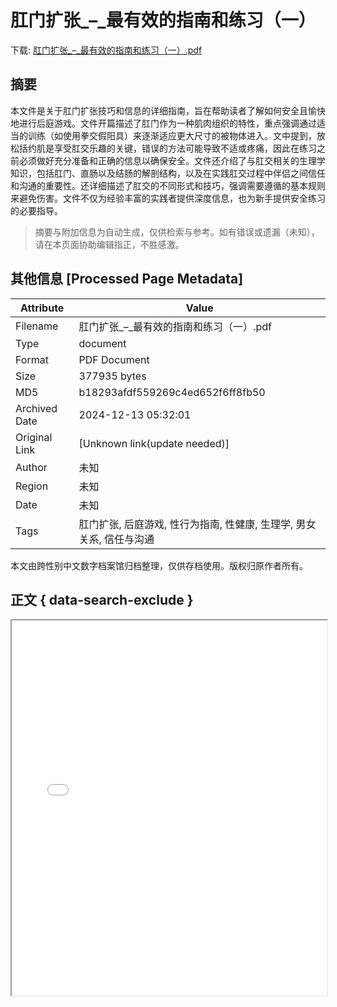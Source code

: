 # 肛门扩张_–_最有效的指南和练习（一）

<!-- tcd_download_link -->
下载: <a href="../肛门扩张_–_最有效的指南和练习（一）.pdf" download>肛门扩张_–_最有效的指南和练习（一）.pdf</a>
<!-- tcd_download_link_end -->

## 摘要

<!-- tcd_abstract -->
本文件是关于肛门扩张技巧和信息的详细指南，旨在帮助读者了解如何安全且愉快地进行后庭游戏。文件开篇描述了肛门作为一种肌肉组织的特性，重点强调通过适当的训练（如使用拳交假阳具）来逐渐适应更大尺寸的被物体进入。文中提到，放松括约肌是享受肛交乐趣的关键，错误的方法可能导致不适或疼痛，因此在练习之前必须做好充分准备和正确的信息以确保安全。文件还介绍了与肛交相关的生理学知识，包括肛门、直肠以及结肠的解剖结构，以及在实践肛交过程中伴侣之间信任和沟通的重要性。还详细描述了肛交的不同形式和技巧，强调需要遵循的基本规则来避免伤害。文件不仅为经验丰富的实践者提供深度信息，也为新手提供安全练习的必要指导。

<!-- tcd_abstract_end -->

> 摘要与附加信息为自动生成，仅供检索与参考。如有错误或遗漏（未知），请在本页面协助编辑指正，不胜感激。

## 其他信息 [Processed Page Metadata]

| Attribute       | Value                                  |
|-----------------|----------------------------------------|
| Filename        | 肛门扩张_–_最有效的指南和练习（一）.pdf                             |
| Type            | document                                 |
| Format          | PDF Document                               |
| Size            | 377935 bytes                           |
| MD5             | b18293afdf559269c4ed652f6ff8fb50                                  |
| Archived Date   | 2024-12-13 05:32:01                             |
| Original Link   | [Unknown link(update needed)]                         |
| Author          | 未知                               |
| Region          | 未知                               |
| Date            | 未知                                 |
| Tags            | 肛门扩张, 后庭游戏, 性行为指南, 性健康, 生理学, 男女关系, 信任与沟通                                 |

本文由跨性别中文数字档案馆归档整理，仅供存档使用。版权归原作者所有。


## 正文 { data-search-exclude }

<!-- tcd_main_text -->
<iframe src="../肛门扩张_–_最有效的指南和练习（一）.pdf" width="100%" height="600px">
    <p>无法显示PDF，请下载查看。</p>
</iframe>
<!-- tcd_main_text_end -->


